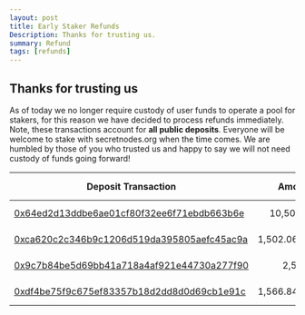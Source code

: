 ```yaml
---
layout: post
title: Early Staker Refunds
Description: Thanks for trusting us.
summary: Refund
tags: [refunds]
---
```

 
## Thanks for trusting us
 
As of today we no longer require custody of user funds to operate a pool for stakers, for this reason we have decided to process refunds immediately. Note, these transactions account for **all public deposits**. Everyone will be welcome to stake with secretnodes.org when the time comes. We are humbled by those of you who trusted us and happy to say we will not need custody of funds going forward!


| Deposit Transaction   |   Amount   |  Refund TX |
|----------|:-------------:|------:|
| [0x64ed2d13ddbe6ae01cf80f32ee6f71ebdb663b6e](https://etherscan.io/tx/0xc2d1da77496e6a65e6f99a1578329737e9a390e5e61d5a5bb2bd0f583e1e6248) |  10,507.839 | [Refund TX](https://etherscan.io/tx/0xef40504ebbeae0b66e3f2a2094ace5f7ae97e21990485b80e31f892327e52392) |
| [0xca620c2c346b9c1206d519da395805aefc45ac9a](https://etherscan.io/tx/0x465a7da66efb8be9bfb4c275fb93f958d2c3180099a8ac514ed94ef1e6375af2) |  1,502.06534847 | [Refund TX](https://etherscan.io/tx/0xbadb161eec989e26e99d5504a962b98844f4e409680cac1b405706a8e551b06e) |
| [0x9c7b84be5d69bb41a718a4af921e44730a277f90](https://etherscan.io/tx/0x96c456c2fe4d40ae1db30a1284f19b124569565390b13a08d82f33ff242935fb) |  2,553 | [Refund TX](https://etherscan.io/tx/0x4d4c7e3a96a87527362b6e5f4135e0c8c9020e0146babaf391d85bf93dc7255e) |
| [0xdf4be75f9c675ef83357b18d2dd8d0d69cb1e91c](https://etherscan.io/tx/0xdc450cc480b0ff54895189d4db95f65c385faaba03449e3880027b80636ca28a) |  1,566.84760089 | [Refund TX](https://etherscan.io/tx/0xda89185933e9185b035ae3565694c5e94d2dd89c79ebadaf53a4c1c6273424a6) |
